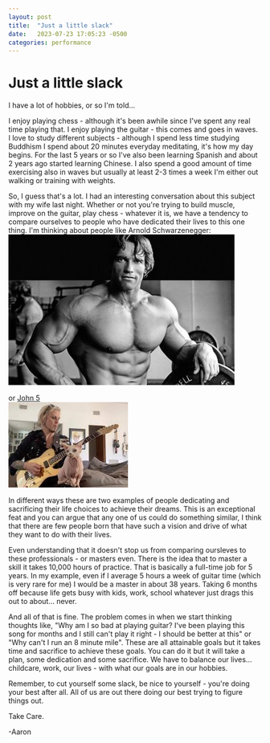 ```yaml
---
layout: post
title:  "Just a little slack"
date:   2023-07-23 17:05:23 -0500
categories: performance 
---
```

# Just a little slack
I have a lot of hobbies, or so I'm told...  

I enjoy playing chess - although it's been awhile since I've spent any real time playing that.  I enjoy playing the guitar - this comes and goes in waves.  I love to study different subjects - although I spend less time studying Buddhism I spend about 20 minutes everyday meditating, it's how my day begins.  For the last 5 years or so I've also been learning Spanish and about 2 years ago started learning Chinese.  I also spend a good amount of time exercising also in waves but usually at least 2-3 times a week I'm either out walking or training with weights.

So, I guess that's a lot.  I had an interesting conversation about this subject with my wife last night.  Whether or not you're trying to build muscle, improve on the guitar, play chess - whatever it is, we have a tendency to compare ourselves to people who have dedicated their lives to this one thing.  I'm thinking about people like Arnold Schwarzenegger:  
![](/images/Arnold-Schwarzeneggers.jpg)  

or [John 5](https://www.instagram.com/reel/CvARmdVAClX/?utm_source=ig_web_copy_link&igshid=MzRlODBiNWFlZA==)  
![](/images/john5.jpg)   

In different ways these are two examples of people dedicating and sacrificing their life choices to achieve their dreams.  This is an exceptional feat and you can argue that any one of us could do something similar, I think that there are few people born that have such a vision and drive of what they want to do with their lives.  

Even understanding that it doesn't stop us from comparing oursleves to these professionals - or masters even.  There is the idea that to master a skill it takes 10,000 hours of practice.  That is basically a full-time job for 5 years.  In my example, even if I average 5 hours a week of guitar time (which is very rare for me) I would be a master in about 38 years. Taking 6 months off because life gets busy with kids, work, school whatever just drags this out to about... never.  

And all of that is fine.  The problem comes in when we start thinking thoughts like, "Why am I so bad at playing guitar? I've been playing this song for months and I still can't play it right - I should be better at this" or "Why can't I run an 8 minute mile".  These are all attainable goals but it takes time and sacrifice to achieve these goals.  You can do it but it will take a plan, some dedication and some sacrifice.  We have to balance our lives... childcare, work, our lives - with what our goals are in our hobbies. 

Remember, to cut yourself some slack, be nice to yourself - you're doing your best after all.  All of us are out there doing our best trying to figure things out.  

Take Care.

-Aaron
